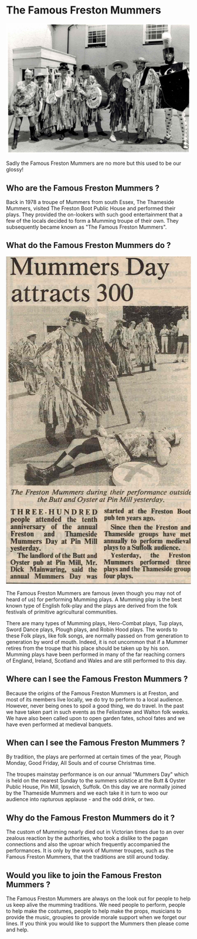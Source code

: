 # The Famous Freston Mummers

![TheFamousFrestonMummers](Pictures/EADT_2.png)

Sadly the Famous Freston Mummers are no more but this used to be our glossy!

## Who are the Famous Freston Mummers ?

Back in 1978 a troupe of Mummers from south Essex, The Thameside Mummers, visited The Freston Boot Public House and performed their plays. They provided the on-lookers with such good entertainment that a few of the locals decided to form a Mumming troupe of their own. They subsequently became known as "The Famous Freston Mummers".

## What do the Famous Freston Mummers do ?

![TheFamousFrestonMummers](Pictures/EADT_1988_2.png)

The Famous Freston Mummers are famous (even though you may not of heard of us) for performing Mumming plays. A Mumming play is the best known type of English folk-play and the plays are derived from the folk festivals of primitive agricultural communities.

There are many types of Mumming plays, Hero-Combat plays, Tup plays, Sword Dance plays, Plough plays, and Robin Hood plays. The words to these Folk plays, like folk songs, are normally passed on from generation to generation by word of mouth. Indeed, it is not uncommon that if a Mummer retires from the troupe that his place should be taken up by his son. Mumming plays have been performed in many of the far reaching corners of England, Ireland, Scotland and Wales and are still performed to this day.

## Where can I see the Famous Freston Mummers ?

Because the origins of the Famous Freston Mummers is at Freston, and most of its members live locally, we do try to perform to a local audience. However, never being ones to spoil a good thing, we do travel. In the past we have taken part in such events as the Felixstowe and Walton folk weeks. We have also been called upon to open garden fates, school fates and we have even performed at medieval banquets.

## When can I see the Famous Freston Mummers ?

By tradition, the plays are performed at certain times of the year, Plough Monday, Good Friday, All Souls and of course Christmas time.

The troupes mainstay performance is on our annual "Mummers Day" which is held on the nearest Sunday to the summers solstice at the Butt & Oyster Public House, Pin Mill, Ipswich, Suffolk. On this day we are normally joined by the Thameside Mummers and we each take it in turn to woo our audience into rapturous applause - and the odd drink, or two.

## Why do the Famous Freston Mummers do it ?

The custom of Mumming nearly died out in Victorian times due to an over zealous reaction by the authorities, who took a dislike to the pagan connections and also the uproar which frequently accompanied the performances. It is only by the work of Mummer troupes, such as the Famous Freston Mummers, that the traditions are still around today.

## Would you like to join the Famous Freston Mummers ?

The Famous Freston Mummers are always on the look out for people to help us keep alive the mumming traditions. We need people to perform, people to help make the costumes, people to help make the props, musicians to provide the music, groupies to provide morale support when we forget our lines. If you think you would like to support the Mummers then please come and help.


